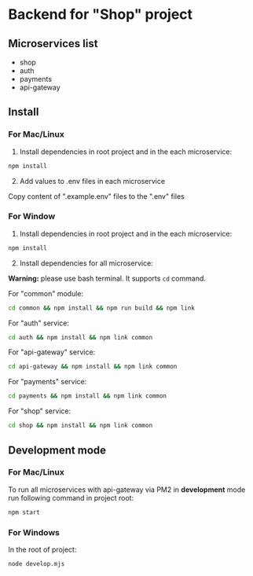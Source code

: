 # Backend for "Shop" project

## Microservices list

- shop
- auth
- payments
- api-gateway

## Install

### For Mac/Linux

1. Install dependencies in root project and in the each microservice:

```bash
npm install
```

2. Add values to .env files in each microservice

Copy content of ".example.env" files to the ".env" files

### For Window

1. Install dependencies in root project and in the each microservice:

```bash
npm install
```

2. Install dependencies for all microservice:

**Warning:** please use bash terminal. It supports `cd` command.

For "common" module:

```bash
cd common && npm install && npm run build && npm link
```

For "auth" service:

```bash
cd auth && npm install && npm link common
```

For "api-gateway" service:

```bash
cd api-gateway && npm install && npm link common
```

For "payments" service:

```bash
cd payments && npm install && npm link common
```

For "shop" service:

```bash
cd shop && npm install && npm link common
```

## Development mode

### For Mac/Linux

To run all microservices with api-gateway via PM2 in **development** mode run following command in project root:

```bash
npm start
```

### For Windows

In the root of project:

```bash
node develop.mjs
```
